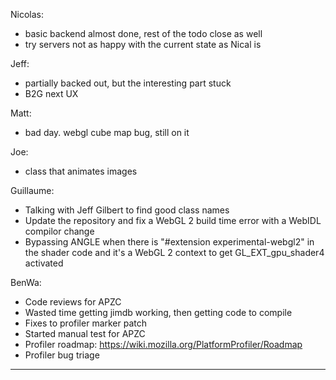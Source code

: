 Nicolas:
* basic backend almost done, rest of the todo close as well
* try servers not as happy with the current state as Nical is

Jeff:
* partially backed out, but the interesting part stuck
* B2G next UX

Matt:
* bad day.  webgl cube map bug, still on it

Joe:
* class that animates images

Guillaume:
* Talking with Jeff Gilbert to find good class names
* Update the repository and fix a WebGL 2 build time error with a WebIDL compilor change
* Bypassing ANGLE when there is "#extension experimental-webgl2" in the shader code and it's a WebGL 2 context to get GL_EXT_gpu_shader4 activated

BenWa:
* Code reviews for APZC
* Wasted time getting jimdb working, then getting code to compile
* Fixes to profiler marker patch
* Started manual test for APZC
* Profiler roadmap: https://wiki.mozilla.org/PlatformProfiler/Roadmap
* Profiler bug triage

________________


